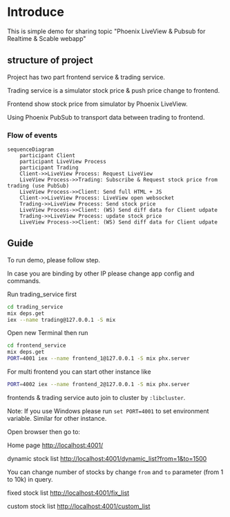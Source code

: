# Introduce

This is simple demo for sharing topic "Phoenix LiveView & Pubsub for Realtime & Scable webapp"

## structure of project

Project has two part frontend service & trading service.

Trading service is a simulator stock price & push price change to frontend.

Frontend show stock price from simulator by Phoenix LiveView.

Using Phoenix PubSub to transport data between trading to frontend.

### Flow of events

```mermaid
sequenceDiagram
    participant Client
    participant LiveView Process
    participant Trading
    Client->>LiveView Process: Request LiveView
    LiveView Process->>Trading: Subscribe & Request stock price from trading (use PubSub)
    LiveView Process->>Client: Send full HTML + JS
    Client->>LiveView Process: LiveView open websocket
    Trading->>LiveView Process: Send stock price
    LiveView Process->>Client: (WS) Send diff data for Client udpate
    Trading->>LiveView Process: update stock price
    LiveView Process->>Client: (WS) Send diff data for Client udpate
```

## Guide

To run demo, please follow step.

In case you are binding by other IP please change app config and commands.

Run trading_service first

```bash
cd trading_service
mix deps.get
iex --name trading@127.0.0.1 -S mix
```

Open new Terminal then run

```bash
cd frontend_service
mix deps.get
PORT=4001 iex --name frontend_1@127.0.0.1 -S mix phx.server
```

For multi frontend you can start other instance like

```bash
PORT=4002 iex --name frontend_2@127.0.0.1 -S mix phx.server
```

frontends & trading service auto join to cluster by `:libcluster`.

Note: If you use Windows please run `set PORT=4001` to set environment variable. Similar for other instance.

Open browser then go to:

Home page [http://localhost:4001/](http://localhost:4001/)

dynamic stock list [http://localhost:4001/dynamic_list?from=1&to=1500](http://localhost:4001/dynamic_list?from=1&to=1500)

You can change number of stocks by change `from` and `to` parameter (from 1 to 10k) in query.

fixed stock list [http://localhost:4001/fix_list](http://localhost:4001/fix_list)

custom stock list [http://localhost:4001/custom_list](http://localhost:4001/custom_list)
